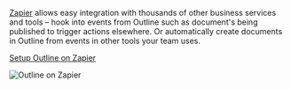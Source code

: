 [Zapier](https://zapier.com/apps/outline) allows easy integration with thousands of other business services and tools – hook into events from Outline such as document's being published to trigger actions elsewhere. Or automatically create documents in Outline from events in other tools your team uses.

[Setup Outline on Zapier](https://zapier.com/apps/outline)

![Outline on Zapier](/images/integrations/screenshots/zapier.png)
